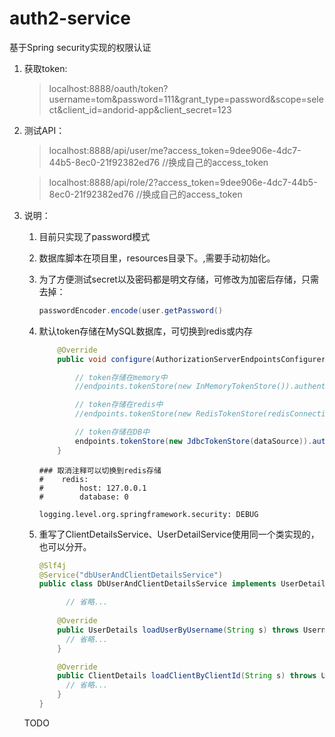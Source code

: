 # auth2-service
基于Spring security实现的权限认证
1. 获取token:

   > localhost:8888/oauth/token?username=tom&password=111&grant_type=password&scope=select&client_id=andorid-app&client_secret=123

2. 测试API：

   > localhost:8888/api/user/me?access_token=9dee906e-4dc7-44b5-8ec0-21f92382ed76 //换成自己的access_token

   > localhost:8888/api/role/2?access_token=9dee906e-4dc7-44b5-8ec0-21f92382ed76 //换成自己的access_token

3. 说明：

   1. 目前只实现了password模式

   2. 数据库脚本在项目里，resources目录下。,需要手动初始化。

   3. 为了方便测试secret以及密码都是明文存储，可修改为加密后存储，只需去掉：

      ```java
      passwordEncoder.encode(user.getPassword()
      ```

   4. 默认token存储在MySQL数据库，可切换到redis或内存

      ```java
          @Override
          public void configure(AuthorizationServerEndpointsConfigurer endpoints) {
      
              // token存储在memory中
              //endpoints.tokenStore(new InMemoryTokenStore()).authenticationManager(authenticationManager).allowedTokenEndpointRequestMethods(HttpMethod.GET, HttpMethod.POST);
      
              // token存储在redis中
              //endpoints.tokenStore(new RedisTokenStore(redisConnectionFactory)).authenticationManager(authenticationManager).allowedTokenEndpointRequestMethods(HttpMethod.GET, HttpMethod.POST);
      
              // token存储在DB中
              endpoints.tokenStore(new JdbcTokenStore(dataSource)).authenticationManager(authenticationManager).allowedTokenEndpointRequestMethods(HttpMethod.GET, HttpMethod.POST);
          }
      
      ```

      ```
      ### 取消注释可以切换到redis存储
      #    redis:
      #        host: 127.0.0.1
      #        database: 0
      
      logging.level.org.springframework.security: DEBUG
      ```

      

   5. 重写了ClientDetailsService、UserDetailService使用同一个类实现的，也可以分开。

      ```java
      @Slf4j
      @Service("dbUserAndClientDetailsService")
      public class DbUserAndClientDetailsService implements UserDetailsService, ClientDetailsService {
      
          	// 省略...
          
          @Override
          public UserDetails loadUserByUsername(String s) throws UsernameNotFoundException {
      		// 省略...
          }
      
          @Override
          public ClientDetails loadClientByClientId(String s) throws UsernameNotFoundException {
      		// 省略...
          }
      }
      ```
   TODO 
 
